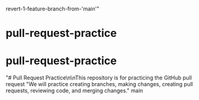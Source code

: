 revert-1-feature-branch-from-'main'"
# pull-request-practice
# pull-request-practice
"# Pull Request Practice\n\nThis repository is for practicing the GitHub pull request 
"We will practice creating branches, making changes, creating pull requests, reviewing code, and merging changes."
main



